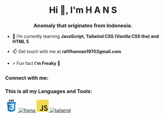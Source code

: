 <h1 align="center">Hi 👋, I'm H A N S</h1>
<h3 align="center">Anomaly that originates from Indonesia.</h3>

- 🌱 I’m currently learning **JavaScript, Tailwind CSS (Vanilla CSS tho) and HTML 5**

- 📫 Get touch with me at **rafifhannan19702gmail.com**

- ⚡ Fun fact **i'm Freaky 👅**

<h3 align="left">Connect with me:</h3>
<p align="left">
</p>

<h3 align="left">This is all my Languages and Tools:</h3>
<p align="left"> <a href="https://www.w3schools.com/css/" target="_blank" rel="noreferrer"> <img src="https://raw.githubusercontent.com/devicons/devicon/master/icons/css3/css3-original-wordmark.svg" alt="css3" width="40" height="40"/> </a> <a href="https://www.figma.com/" target="_blank" rel="noreferrer"> <img src="https://www.vectorlogo.zone/logos/figma/figma-icon.svg" alt="figma" width="40" height="40"/> </a> <a href="https://developer.mozilla.org/en-US/docs/Web/JavaScript" target="_blank" rel="noreferrer"> <img src="https://raw.githubusercontent.com/devicons/devicon/master/icons/javascript/javascript-original.svg" alt="javascript" width="40" height="40"/> </a> <a href="https://tailwindcss.com/" target="_blank" rel="noreferrer"> <img src="https://www.vectorlogo.zone/logos/tailwindcss/tailwindcss-icon.svg" alt="tailwind" width="40" height="40"/> </a> </p>

